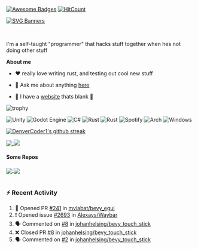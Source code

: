 [![Awesome Badges](https://img.shields.io/badge/badges-awesome-green.svg)](https://github.com/Naereen/badges)  [![HitCount](https://hits.dwyl.com/hellzbellz123/hellzbellz123.svg?style=flat-square)](http://hits.dwyl.com/hellzbellz123/hellzbellz123) 

[![SVG Banners](https://svg-banners.vercel.app/api?type=typeWriter&text1=Hi%20%F0%9F%91%8B,%20I%27m%20Hellzbellz123,%20I%20Make%20Some%20Stuff%20Sometimes&height=100&width=1000)](https://github.com/Akshay090/svg-banners)


<br />

I'm a self-taught "programmer" that hacks stuff together when hes not doing other stuff 

**About me**
- ❤️ really love writing rust, and testing out cool new stuff

- 💬 Ask me about anything [here](https://github.com/Hellzbellz123/Hellzbellz123/issues)

- 📄 I have a <a href="https://hellzbellz123.github.io/">website</a> thats blank 🤣

![trophy](https://github-profile-trophy.vercel.app/?username=hellzbellz123&theme=tokyonight&no-bg=true&no-frame=true)

![Unity](https://img.shields.io/badge/unity-%23000000.svg?style=for-the-badge&logo=unity&logoColor=white)
![Godot Engine](https://img.shields.io/badge/GODOT-%23FFFFFF.svg?style=for-the-badge&logo=godot-engine)
![C#](https://img.shields.io/badge/c%23-%23239120.svg?style=for-the-badge&logo=c-sharp&logoColor=white)
![Rust](https://img.shields.io/badge/rust-%23000000.svg?style=for-the-badge&logo=rust&logoColor=white)
![Rust](https://img.shields.io/badge/rust-%23000000.svg?style=for-the-badge&logo=rust&logoColor=white)
![Spotify](https://img.shields.io/badge/Spotify-1ED760?style=for-the-badge&logo=spotify&logoColor=white)
![Arch](https://img.shields.io/badge/Arch%20Linux-1793D1?logo=arch-linux&logoColor=fff&style=for-the-badge)
![Windows](https://img.shields.io/badge/Windows-0078D6?style=for-the-badge&logo=windows&logoColor=white)

[![DenverCoder1's github streak](https://github-readme-streak-stats.herokuapp.com/?user=hellzbellz123&theme=blue-green)](https://github.com/DenverCoder1/github-readme-streak-stats)



<a href="https://github.com/anuraghazra/github-readme-stats">
  <img align="center" src="https://github-readme-stats.vercel.app/api?username=hellzbellz123&show_icons=true&count_private=true&include_all_commits=true&theme=tokyonight"/>
</a>
<a href="https://github.com/anuraghazra/github-readme-stats">
  <img align="top" src="https://github-readme-stats.vercel.app/api/top-langs/?username=hellzbellz123&layout=compact&theme=tokyonight" />
</a>

#### Some Repos

<a href="https://github.com/hellzbellz123/music_shuffle">
  <img align="center" src="https://github-readme-stats.vercel.app/api/pin/?username=hellzbellz123&repo=music_shuffle&show_owner=true&theme=tokyonight" />
</a>
<a href="https://github.com/hellzbellz123/vanillacoffee">
  <img align="center" src="https://github-readme-stats.vercel.app/api/pin/?username=hellzbellz123&repo=vanillacoffee&show_owner=true&theme=tokyonight" />
</a>

<br />
<br />

### :zap: Recent Activity
<!--START_SECTION:activity-->
1. 💪 Opened PR [#241](https://github.com/mvlabat/bevy_egui/pull/241) in [mvlabat/bevy_egui](https://github.com/mvlabat/bevy_egui)
2. ❗ Opened issue [#2693](https://github.com/Alexays/Waybar/issues/2693) in [Alexays/Waybar](https://github.com/Alexays/Waybar)
3. 🗣 Commented on [#8](https://github.com/johanhelsing/bevy_touch_stick/pull/8#issuecomment-1826178751) in [johanhelsing/bevy_touch_stick](https://github.com/johanhelsing/bevy_touch_stick)
4. ❌ Closed PR [#8](https://github.com/johanhelsing/bevy_touch_stick/pull/8) in [johanhelsing/bevy_touch_stick](https://github.com/johanhelsing/bevy_touch_stick)
5. 🗣 Commented on [#2](https://github.com/johanhelsing/bevy_touch_stick/issues/2#issuecomment-1826178533) in [johanhelsing/bevy_touch_stick](https://github.com/johanhelsing/bevy_touch_stick)
<!--END_SECTION:activity-->


